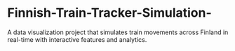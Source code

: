 # Finnish-Train-Tracker-Simulation-
A data visualization project that simulates train movements across Finland in real-time with interactive features and analytics.
